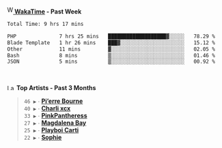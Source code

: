<img src="https://github.com/dxnter/dxnter/assets/17434202/67b21fa4-d36d-46f9-9dec-f23d976b00ef" alt="WakaTime Logo" width="14" height="18"/><a href="https://wakatime.com/@dxnter" target="_blank"><strong> WakaTime</strong></a><strong> - Past Week</strong>

<!--START_SECTION:waka-->

```txt
Total Time: 9 hrs 17 mins

PHP              7 hrs 25 mins   ███████████████████▓░░░░░   78.29 %
Blade Template   1 hr 26 mins    ███▓░░░░░░░░░░░░░░░░░░░░░   15.12 %
Other            11 mins         ▓░░░░░░░░░░░░░░░░░░░░░░░░   02.05 %
Bash             8 mins          ▒░░░░░░░░░░░░░░░░░░░░░░░░   01.46 %
JSON             5 mins          ▒░░░░░░░░░░░░░░░░░░░░░░░░   00.92 %
```

<!--END_SECTION:waka-->

<br/>

<!--START_LASTFM_ARTISTS:{"period": "3month", "rows": 6}-->
<a href="https://last.fm" target="_blank"><img src="https://user-images.githubusercontent.com/17434202/215290617-e793598d-d7c9-428f-9975-156db1ba89cc.svg" alt="Last.fm Logo" width="18" height="13"/></a> **Top Artists - Past 3 Months**

> `46 ▶️` ∙ **[Pi’erre Bourne](https://www.last.fm/music/Pi%E2%80%99erre+Bourne)**<br/>
> `40 ▶️` ∙ **[Charli xcx](https://www.last.fm/music/Charli+xcx)**<br/>
> `33 ▶️` ∙ **[PinkPantheress](https://www.last.fm/music/PinkPantheress)**<br/>
> `27 ▶️` ∙ **[Magdalena Bay](https://www.last.fm/music/Magdalena+Bay)**<br/>
> `25 ▶️` ∙ **[Playboi Carti](https://www.last.fm/music/Playboi+Carti)**<br/>
> `22 ▶️` ∙ **[Sophie](https://www.last.fm/music/Sophie)**<br/>
<!--END_LASTFM_ARTISTS-->

